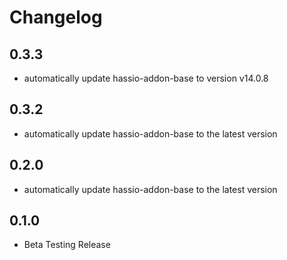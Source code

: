 # Changelog
## 0.3.3
 - automatically update hassio-addon-base to version v14.0.8


## 0.3.2
- automatically update hassio-addon-base to the latest version

## 0.2.0
- automatically update hassio-addon-base to the latest version

## 0.1.0
- Beta Testing Release
